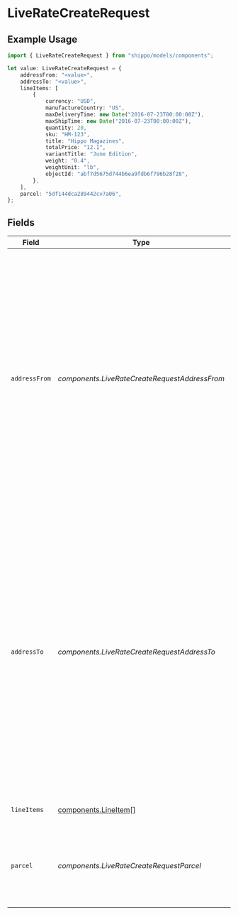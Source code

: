 # LiveRateCreateRequest

## Example Usage

```typescript
import { LiveRateCreateRequest } from "shippo/models/components";

let value: LiveRateCreateRequest = {
    addressFrom: "<value>",
    addressTo: "<value>",
    lineItems: [
        {
            currency: "USD",
            manufactureCountry: "US",
            maxDeliveryTime: new Date("2016-07-23T00:00:00Z"),
            maxShipTime: new Date("2016-07-23T00:00:00Z"),
            quantity: 20,
            sku: "HM-123",
            title: "Hippo Magazines",
            totalPrice: "12.1",
            variantTitle: "June Edition",
            weight: "0.4",
            weightUnit: "lb",
            objectId: "abf7d5675d744b6ea9fdb6f796b28f28",
        },
    ],
    parcel: "5df144dca289442cv7a06",
};
```

## Fields

| Field                                                                                                                                                                                                                                                                         | Type                                                                                                                                                                                                                                                                          | Required                                                                                                                                                                                                                                                                      | Description                                                                                                                                                                                                                                                                   | Example                                                                                                                                                                                                                                                                       |
| ----------------------------------------------------------------------------------------------------------------------------------------------------------------------------------------------------------------------------------------------------------------------------- | ----------------------------------------------------------------------------------------------------------------------------------------------------------------------------------------------------------------------------------------------------------------------------- | ----------------------------------------------------------------------------------------------------------------------------------------------------------------------------------------------------------------------------------------------------------------------------- | ----------------------------------------------------------------------------------------------------------------------------------------------------------------------------------------------------------------------------------------------------------------------------- | ----------------------------------------------------------------------------------------------------------------------------------------------------------------------------------------------------------------------------------------------------------------------------- |
| `addressFrom`                                                                                                                                                                                                                                                                 | *components.LiveRateCreateRequestAddressFrom*                                                                                                                                                                                                                                 | :heavy_minus_sign:                                                                                                                                                                                                                                                            | The sender address, which includes your name, company name, street address, city, state, zip code, <br/>country, phone number, and email address (strings). Special characters should not be included in <br/>any address element, especially name, company, and email.       |                                                                                                                                                                                                                                                                               |
| `addressTo`                                                                                                                                                                                                                                                                   | *components.LiveRateCreateRequestAddressTo*                                                                                                                                                                                                                                   | :heavy_check_mark:                                                                                                                                                                                                                                                            | The recipient address, which includes the recipient's name, company name, street address, city, state, zip code, <br/>country, phone number, and email address (strings). Special characters should not be included in <br/>any address element, especially name, company, and email. |                                                                                                                                                                                                                                                                               |
| `lineItems`                                                                                                                                                                                                                                                                   | [components.LineItem](../../models/components/lineitem.md)[]                                                                                                                                                                                                                  | :heavy_check_mark:                                                                                                                                                                                                                                                            | Array of Line Item objects                                                                                                                                                                                                                                                    |                                                                                                                                                                                                                                                                               |
| `parcel`                                                                                                                                                                                                                                                                      | *components.LiveRateCreateRequestParcel*                                                                                                                                                                                                                                      | :heavy_minus_sign:                                                                                                                                                                                                                                                            | Object ID for an existing User Parcel Template OR a fully formed Parcel object.                                                                                                                                                                                               | 5df144dca289442cv7a06                                                                                                                                                                                                                                                         |